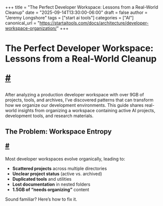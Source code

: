 +++
title = "The Perfect Developer Workspace: Lessons from a Real-World Cleanup"
date = "2025-09-14T13:30:00-06:00"
draft = false
author = "Jeremy Longshore"
tags = ["start ai tools"]
categories = ["AI"]
canonical_url = "https://startaitools.com/docs/architecture/developer-workspace-organization/"
+++

<h1 id="the-perfect-developer-workspace-lessons-from-a-real-world-cleanup">
 The Perfect Developer Workspace: Lessons from a Real-World Cleanup
 
 <a class="anchor" href="#the-perfect-developer-workspace-lessons-from-a-real-world-cleanup">#</a>
</h1>
<p>After analyzing a production developer workspace with over 9GB of projects, tools, and archives, I’ve discovered patterns that can transform how we organize our development environments. This guide shares real-world insights from organizing a workspace containing active AI projects, development tools, and research materials.</p>
<h2 id="the-problem-workspace-entropy">
 The Problem: Workspace Entropy
 
 <a class="anchor" href="#the-problem-workspace-entropy">#</a>
</h2>
<p>Most developer workspaces evolve organically, leading to:</p>
<ul>
<li><strong>Scattered projects</strong> across multiple directories</li>
<li><strong>Unclear project status</strong> (active vs. archived)</li>
<li><strong>Duplicated tools</strong> and utilities</li>
<li><strong>Lost documentation</strong> in nested folders</li>
<li><strong>1.5GB of “needs organizing”</strong> content</li>
</ul>
<p>Sound familiar? Here’s how to fix it.</p>
